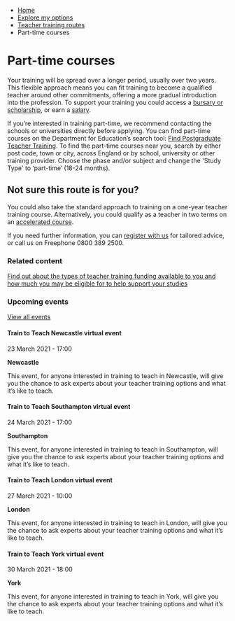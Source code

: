 *   [Home](/)
*   [Explore my options](/explore-my-options)
*   [Teacher training routes](/explore-my-options/teacher-training-routes)
*   Part-time courses

Part-time courses
=================

Your training will be spread over a longer period, usually over two years. This flexible approach means you can fit training to become a qualified teacher around other commitments, offering a more gradual introduction into the profession. To support your training you could access a [bursary or scholarship](/node/2325), or earn a [salary](/node/2388). 

If you’re interested in training part-time, we recommend contacting the schools or universities directly before applying. You can find part-time courses on the Department for Education’s search tool: [Find Postgraduate Teacher Training](https://www.gov.uk/find-postgraduate-teacher-training-courses). To find the part-time courses near you, search by either post code, town or city, across England or by school, university or other training provider. Choose the phase and/or subject and change the 'Study Type' to ‘part-time’ (18-24 months). 

Not sure this route is for you?
-------------------------------

You could also take the standard approach to training on a one-year teacher training course. Alternatively, you could qualify as a teacher in two terms on an [accelerated course](/node/2344 "Find out about accelerated courses").

If you need further information, you can [register with us](/node/2278 "Register with Get Into Teaching") for tailored advice, or call us on Freephone 0800 389 2500.

### Related content 

[Find out about the types of teacher training funding available to you and how much you may be eligible for to help support your studies](/node/2325 "Read our overview of funding for teacher training")

### Upcoming events

[View all events](/teaching-events)

[](/teaching-events/train-to-teach-events/train-to-teach-newcastle-virtual-event-230321)

#### Train to Teach Newcastle virtual event

23 March 2021 - 17:00

**Newcastle**

This event, for anyone interested in training to teach in Newcastle, will give you the chance to ask experts about your teacher training options and what it’s like to teach.

[](/teaching-events/train-to-teach-events/train-to-teach-southampton-virtual-event-240321)

#### Train to Teach Southampton virtual event

24 March 2021 - 17:00

**Southampton**

This event, for anyone interested in training to teach in Southampton, will give you the chance to ask experts about your teacher training options and what it’s like to teach.

[](/teaching-events/train-to-teach-events/train-to-teach-london-virtual-event-270321)

#### Train to Teach London virtual event

27 March 2021 - 10:00

**London**

This event, for anyone interested in training to teach in London, will give you the chance to ask experts about your teacher training options and what it’s like to teach.

[](/teaching-events/train-to-teach-events/train-to-teach-york-virtual-event-300321)

#### Train to Teach York virtual event

30 March 2021 - 18:00

**York**

This event, for anyone interested in training to teach in York, will give you the chance to ask experts about your teacher training options and what it’s like to teach.